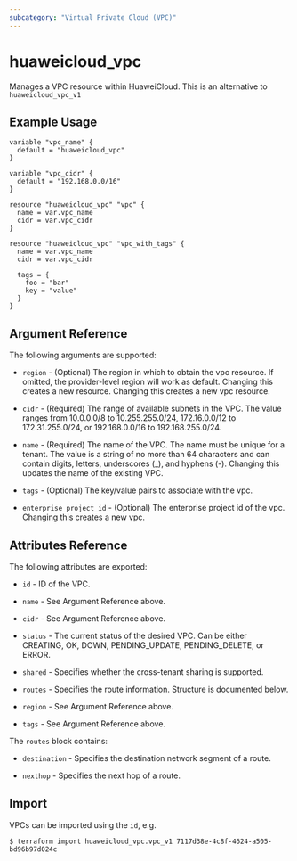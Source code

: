 ```yaml
---
subcategory: "Virtual Private Cloud (VPC)"
---
```


# huaweicloud\_vpc

Manages a VPC resource within HuaweiCloud.
This is an alternative to `huaweicloud_vpc_v1`

## Example Usage

```hcl
variable "vpc_name" {
  default = "huaweicloud_vpc"
}

variable "vpc_cidr" {
  default = "192.168.0.0/16"
}

resource "huaweicloud_vpc" "vpc" {
  name = var.vpc_name
  cidr = var.vpc_cidr
}

resource "huaweicloud_vpc" "vpc_with_tags" {
  name = var.vpc_name
  cidr = var.vpc_cidr

  tags = {
    foo = "bar"
    key = "value"
  }
}

```

## Argument Reference

The following arguments are supported:

* `region` - (Optional) The region in which to obtain the vpc resource. If omitted, the provider-level region will work as default. Changing this creates a new resource. Changing this creates a new vpc resource.

* `cidr` - (Required) The range of available subnets in the VPC. The value ranges from 10.0.0.0/8 to 10.255.255.0/24, 172.16.0.0/12 to 172.31.255.0/24, or 192.168.0.0/16 to 192.168.255.0/24.

* `name` - (Required) The name of the VPC. The name must be unique for a tenant. The value is a string of no more than 64 characters and can contain digits, letters, underscores (_), and hyphens (-). Changing this updates the name of the existing VPC.

* `tags` - (Optional) The key/value pairs to associate with the vpc.

* `enterprise_project_id` - (Optional) The enterprise project id of the vpc. Changing this creates a new vpc.

## Attributes Reference

The following attributes are exported:

* `id` -  ID of the VPC.

* `name` -  See Argument Reference above.

* `cidr` - See Argument Reference above.

* `status` - The current status of the desired VPC. Can be either CREATING, OK, DOWN, PENDING_UPDATE, PENDING_DELETE, or ERROR.

* `shared` - Specifies whether the cross-tenant sharing is supported.

* `routes` - Specifies the route information. Structure is documented below.

* `region` - See Argument Reference above.

* `tags` - See Argument Reference above.

The `routes` block contains:

* `destination` - Specifies the destination network segment of a route.

* `nexthop` - Specifies the next hop of a route.

## Import

VPCs can be imported using the `id`, e.g.

```
$ terraform import huaweicloud_vpc.vpc_v1 7117d38e-4c8f-4624-a505-bd96b97d024c
```
